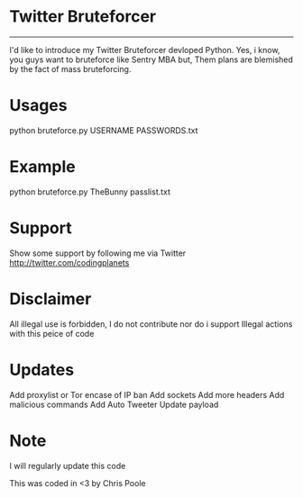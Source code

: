 # Twitter Bruteforcer
----
I'd like to introduce my Twitter Bruteforcer devloped Python.
Yes, i know, you guys want to bruteforce like Sentry MBA but,
Them plans are blemished by the fact of mass bruteforcing.

# Usages
python bruteforce.py USERNAME PASSWORDS.txt

# Example
python bruteforce.py TheBunny passlist.txt

# Support
Show some support by following me via Twitter
http://twitter.com/codingplanets

# Disclaimer
All illegal use is forbidden,
I do not contribute nor do i support
Illegal actions with this peice of code

# Updates
Add proxylist or Tor encase of IP ban
Add sockets
Add more headers
Add malicious commands
Add Auto Tweeter
Update payload

# Note
I will regularly update this code
 
This was coded in <3 by Chris Poole

